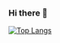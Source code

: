 ### Hi there 👋

[![Top Langs](https://github-readme-stats.vercel.app/api/top-langs/?username=pantyetta&count_private=true)](https://github.com/anuraghazra/github-readme-stats)
<!--
**pantyetta/pantyetta** is a ✨ _special_ ✨ repository because its `README.md` (this file) appears on your GitHub profile.

Here are some ideas to get you started:

- 🔭 I’m currently working on ...
- 🌱 I’m currently learning ...
- 👯 I’m looking to collaborate on ...
- 🤔 I’m looking for help with ...
- 💬 Ask me about ...
- 📫 How to reach me: ...
- 😄 Pronouns: ...
- ⚡ Fun fact: ...
-->
